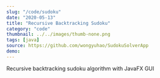 ```yaml
---
slug: "/code/sudoku"
date: "2020-05-13"
title: "Recursive Backtracking Sudoku"
category: "code"
thumbnail: ../../images/thumb-none.png
tags: [java]
source: https://github.com/wongyuhao/SudokuSolverApp
demo: 
---
```


Recursive backtracking sudoku algorithm with JavaFX GUI 